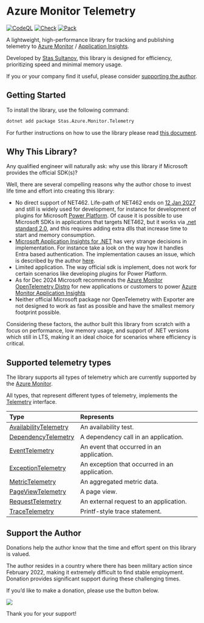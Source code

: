 # Azure Monitor Telemetry 
[![CodeQL](https://github.com/stas-sultanov/azure-monitor-telemetry-draft/actions/workflows/github-code-scanning/codeql/badge.svg)](https://github.com/stas-sultanov/azure-monitor-telemetry-draft/actions/workflows/github-code-scanning/codeql)
[![Check](https://github.com/stas-sultanov/azure-monitor-telemetry-draft/actions/workflows/check.yml/badge.svg)](https://github.com/stas-sultanov/azure-monitor-telemetry-draft/actions/workflows/check.yml)
[![Pack](https://github.com/stas-sultanov/azure-monitor-telemetry-draft/actions/workflows/pack.yml/badge.svg)](https://github.com/stas-sultanov/azure-monitor-telemetry-draft/actions/workflows/pack.yml)

A lightweight, high-performance library for tracking and publishing telemetry to [Azure Monitor](https://docs.microsoft.com/azure/azure-monitor/overview) / [Application Insights](https://docs.microsoft.com/azure/azure-monitor/app/app-insights-overview).

Developed by [Stas Sultanov](https://www.linkedin.com/in/stas-sultanov/), this library is designed for efficiency, prioritizing speed and minimal memory usage.

If you or your company find it useful, please consider [supporting the author](#support-the-author).

## Getting Started

To install the library, use the following command:

```sh
dotnet add package Stas.Azure.Monitor.Telemetry
```

For further instructions on how to use the library please read [this document](/src/readme.md).

## Why This Library?

Any qualified engineer will naturally ask: why use this library if Microsoft provides the official SDK(s)?

Well, there are several compelling reasons why the author chose to invest life time and effort into creating this library:

- No direct support of NET462.
Life-path of NET462 ends on [12 Jan 2027][NETLifeCycle] and still is widely used for development, for instance for development of plugins for Microsoft [Power Platform](https://www.microsoft.com/power-platform).
Of cause it is possible to use Microsoft SDKs in applications that targets NET462, but it works via [.net standard 2.0](https://learn.microsoft.com/en-us/dotnet/standard/net-standard?tabs=net-standard-2-0),
and this requires adding extra dlls that increase time to start and memory consumption.
- [Microsoft Application Insights for .NET][AppInsightsDotNetGitHub] has very strange decisions in implementation.
For instance take a look on the way how it handles Entra based authentication. The implementation causes an issue, which is described by the author [here][AppInsightsDotNetGitHubAuthIssue].
- Limited application.
The way official sdk is implement, does not work for certain scenarios like developing plugins for Power Platform.
- As for Dec 2024 Microsoft recommends the [Azure Monitor OpenTelemetry Distro](https://learn.microsoft.com/azure/azure-monitor/app/opentelemetry-enable?tabs=aspnetcore#enable-azure-monitor-opentelemetry-for-net-nodejs-python-and-java-applications) for new applications or customers to power [Azure Monitor Application Insights](https://learn.microsoft.com/en-us/azure/azure-monitor/app/app-insights-overview)
- Neither official Microsoft package nor OpenTelemetry with Exporter are not designed to work as fast as possible and have the smallest memory footprint possible.

Considering these factors, the author built this library from scratch with a focus on performance, low memory usage, and support of .NET versions which still in LTS, making it an ideal choice for scenarios where efficiency is critical.

## Supported telemetry types

The library supports all types of telemetry which are currently supported by the [Azure Monitor](https://docs.microsoft.com/azure/azure-monitor/overview).

All types, that represent different types of telemetry, implements the [Telemetry](/src/Code/Telemetry.cs) interface.

| Type                                                              | Represents
| :---------------------------------------------------------------- | :-
| [AvailabilityTelemetry](/src/Code/Types/AvailabilityTelemetry.cs) | An availability test.
| [DependencyTelemetry](/src/Code/Types/DependencyTelemetry.cs)     | A dependency call in an application.
| [EventTelemetry](/src/Code/Types/EventTelemetry.cs)               | An event that occurred in an application.
| [ExceptionTelemetry](/src/Code/Types/ExceptionTelemetry.cs)       | An exception that occurred in an application.
| [MetricTelemetry](/src/Code/Types/MetricTelemetry.cs)             | An aggregated metric data.
| [PageViewTelemetry](/src/Code/Types/PageViewTelemetry.cs)         | A page view.
| [RequestTelemetry](/src/Code/Types/RequestTelemetry.cs)           | An external request to an application.
| [TraceTelemetry](/src/Code/Types/RequestTelemetry.cs)             | Printf-style trace statement.

## Support the Author

Donations help the author know that the time and effort spent on this library is valued.

The author resides in a country where there has been military action since February 2022, making it extremely difficult to find stable employment. Donation provides significant support during these challenging times.

If you’d like to make a donation, please use the button below.

[![](https://www.paypalobjects.com/en_US/i/btn/btn_donate_SM.gif)](https://www.paypal.com/cgi-bin/webscr?cmd=_s-xclick&hosted_button_id=K2DPD6J3DJ2FN)

Thank you for your support!

[AppInsightsDotNetGitHub]: https://github.com/microsoft/ApplicationInsights-dotnet
[AppInsightsDotNetGitHubAuthIssue]: https://github.com/microsoft/ApplicationInsights-dotnet/issues/2945
[AzureInsightsComponentsResource]: https://learn.microsoft.com/azure/templates/microsoft.insights/components
[NETLifeCycle]: https://learn.microsoft.com/lifecycle/products/microsoft-net-framework